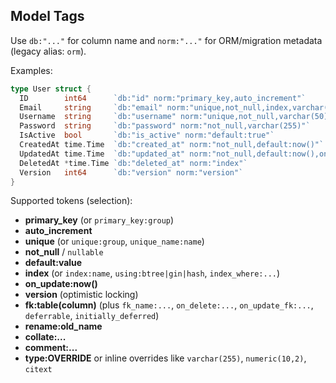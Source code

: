 ## Model Tags

Use `db:"..."` for column name and `norm:"..."` for ORM/migration metadata (legacy alias: `orm`).

Examples:

```go
type User struct {
  ID        int64      `db:"id" norm:"primary_key,auto_increment"`
  Email     string     `db:"email" norm:"unique,not_null,index,varchar(255)"`
  Username  string     `db:"username" norm:"unique,not_null,varchar(50)"`
  Password  string     `db:"password" norm:"not_null,varchar(255)"`
  IsActive  bool       `db:"is_active" norm:"default:true"`
  CreatedAt time.Time  `db:"created_at" norm:"not_null,default:now()"`
  UpdatedAt time.Time  `db:"updated_at" norm:"not_null,default:now(),on_update:now()"`
  DeletedAt *time.Time `db:"deleted_at" norm:"index"`
  Version   int64      `db:"version" norm:"version"`
}
```

Supported tokens (selection):

- **primary_key** (or `primary_key:group`)
- **auto_increment**
- **unique** (or `unique:group`, `unique_name:name`)
- **not_null** / `nullable`
- **default:value**
- **index** (or `index:name`, `using:btree|gin|hash`, `index_where:...`)
- **on_update:now()**
- **version** (optimistic locking)
- **fk:table(column)** (plus `fk_name:...`, `on_delete:...`, `on_update_fk:...`, `deferrable`, `initially_deferred`)
- **rename:old_name**
- **collate:...**
- **comment:...**
- **type:OVERRIDE** or inline overrides like `varchar(255)`, `numeric(10,2)`, `citext`


